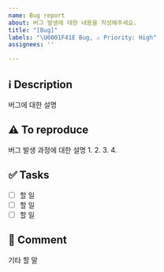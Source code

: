 ```yaml
---
name: Bug report
about: 버그 발생에 대한 내용을 작성해주세요.
title: "[Bug]"
labels: "\U0001F41E Bug, ⚠ Priority: High"
assignees: ''

---
```


## ℹ Description
버그에 대한 설명

## ⚠ To reproduce
버그 발생 과정에 대한 설명
1.
2.
3.
4.

## ✅ Tasks
- [ ] 할 일
- [ ] 할 일
- [ ] 할 일

## 💬 Comment
기타 할 말

